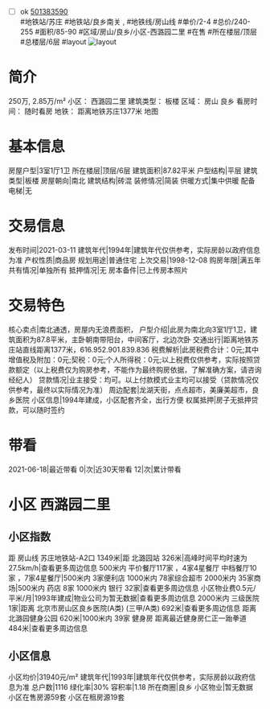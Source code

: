 - [ ] ok [501383590](https://bj.5i5j.com/ershoufang/501383590.html)  
 #地铁站/苏庄 #地铁站/良乡南关 ,  #地铁线/房山线
#单价/2-4 #总价/240-255 #面积/85-90   #区域/房山/良乡/小区-西潞园二里 #在售 #所在楼层/顶层 #总楼层/6层 #layout 
![layout](http://image2a.5i5j.com/bdir/layout/ee0625c9d0d8456a94d7171684d9262f.jpg_P5.jpg) 
# 简介 
 250万,  2.85万/m² 
小区： 西潞园二里
建筑类型： 板楼
区域： 房山 良乡
看房时间： 随时看房
地铁： 距离地铁苏庄1377米 地图
# 基本信息 
 房屋户型|3室1厅1卫
所在楼层|顶层/6层
建筑面积|87.82平米
户型结构|平层
建筑类型|板楼
房屋朝向|南北
建筑结构|砖混
装修情况|简装
供暖方式|集中供暖
配备电梯|无
# 交易信息 
 发布时间|2021-03-11
建筑年代|1994年|建筑年代仅供参考，实际房龄以政府信息为准
产权性质|商品房
规划用途|普通住宅
上次交易|1998-12-08
购房年限|满五年
共有情况|单独所有
抵押情况|无
房本备件|已上传房本照片
# 交易特色 
 核心卖点|南北通透，房屋内无浪费面积，
户型介绍|此房为南北向3室1厅1卫，建筑面积为87.8平米，主卧朝南带阳台，中间客厅，北边次卧
交通出行|距离地铁苏庄站直线距离1377米，616.952.901.839.836
税费解析|此房税费合计：0元;其中增值税及附加：0元;契税：0元;个人所得税：0元;以上税费仅供参考，实际按照贷款额定（以上税费仅为购房参考，不能作为最终购房依据，了解准确方案，请咨询经纪人）
贷款情况|业主接受：均可。以上付款模式业主均可以接受（贷款情况仅供参考，最终以实际情况为准）
周边配套|龙湖天街，点点超市，美廉美超市，良乡医院
小区信息|1994年建成，小区配套齐全，出行方便
权属抵押|房子无抵押贷款，可以随时签约
# 带看 
 2021-06-18|最近带看	 0|次|近30天带看	 12|次|累计带看
# 小区 西潞园二里
## 小区指数 
 距 房山线 苏庄地铁站-A2口 1349米|距 北潞园站 326米|高峰时间平均时速为27.5km/h|查看更多周边信息
500米内 平价餐厅117家 ，4家4星餐厅
中档餐厅10家 ，7家4星餐厅|500米内 3家便利店
1000米内 78家综合超市
2000米内 35家商场|500米内 药店 8家
1000米内 银行 32家|查看更多周边信息
小区物业费0.5元/平米/月|1993年建成|物业公司为暂无数据|查看更多周边信息
2000米内 三级医院 1家|距离 北京市房山区良乡医院(A类) (三甲/A类) 692米|查看更多周边信息
距离 北潞园健身公园 620米|1000米内 39家 健身房
距离最近健身房仁正一跆拳道 484米|查看更多周边信息
## 小区信息 
 小区均价|31940元/m²
建筑年代|1993年|建筑年代仅供参考，实际房龄以政府信息为准
总户数|1116
绿化率|30%
容积率|1.18
所在商圈|良乡
小区物业|暂无数据
小区在售房源59套
小区在租房源19套
